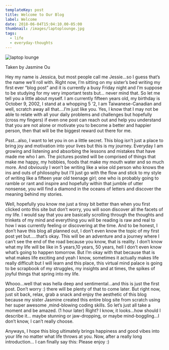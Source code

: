 ```yaml
---
templateKey: post
title: Welcome to Our Blog
label: Welcome
date: 2018-06-04T15:04:10.00-05:00
thumbnail: /images/laptoplounge.jpg
tags:
  - life
  - everyday-thoughts
---
```


![laptop lounge](/images/laptoplounge.jpg)

<figcaption>Taken by Jasmine Ou</figcaption>

Hey my name is Jessica, but most people call me Jessie...so I guess that’s the name we’ll roll with. Right now, I’m sitting on my sister’s bed writing my first ever “blog post” and it is currently a busy Friday night and I’m suppose to be studying for my very important tests but... never mind that. So let me tell you a little about myself. I am currently fifteen years old, my birthday is October 9, 2002, I stand at a whopping 5 ‘2, I am Taiwanese-Canadian and well, scratch away all that….I’m just like you. Yes, I know that I may not be able to relate with all your daily problems and challenges but hopefully (cross my fingers) if even one post can reach out and help you understand that you are not alone or motivate you to become a better and happier person, then that will be the biggest reward out there for me.

Psst...also, I want to let you in on a little secret. This blog isn’t just a place to bring joy and motivation into your lives but this is my journey. Everyday I am growing and listening and absorbing the lessons and mistakes that have made me who I am. The pictures posted will be comprised of things that make me happy, my hobbies, foods that make my mouth water and so much more. And obviously I won’t be writing like a wise old person who knows the ins and outs of philosophy but I’ll just go with the flow and stick to my style of writing like a fifteen year old teenage girl; one who is probably going to ramble or rant and inspire and hopefully within that jumble of utter nonsense, you will find a diamond in the oceans of letters and discover the meaning behind my stories.

Well, hopefully you know me just a tinsy bit better than when you first clicked onto this site but don’t worry, you will soon discover all the facets of my life. I would say that you are basically scrolling through the thoughts and trinkets of my mind and everything you will be reading is raw and real to how I was currently feeling or discovering at the time. And to be honest, I don’t have this blog all planned out, I don’t even know the topic of my first post yet but…..that’s okay. This will be an adventure and a journey where I can’t see the end of the road because you know, that is reality. I don’t know what my life will be like in 5 years,10 years, 50 years, hell I don’t even know what’s going to happen tomorrow. But I’m okay with that because that is what makes life exciting and yeah I know, sometimes it actually makes life really difficult but I will learn and this place, this virtual mind palace is going to be scrapbook of my struggles, my insights and at times, the spikes of joyful things that spring into my life.

Whooo...well that was hella deep and sentimental...and this is just the first post. Don’t worry :) there will be plenty of that to come later. But right now, just sit back, relax, grab a snack and enjoy the aesthetic of this blog because my sister Jasmine created this entire blog site from scratch using her super awesome ,mind-blowing coding skills. So let’s just all take a moment and be amazed. (1 hour later) Right? I know, it looks...how should I describe it… maybe stunning or jaw-dropping, or maybe mind-boggling...I don’t know, I can’t really choose.

Anyways, I hope this blog ultimately brings happiness and good vibes into your life no matter what life throws at you. Now, after a really long introduction… I can finally say this: Please enjoy :)
